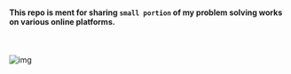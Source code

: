 #### This repo is ment for sharing ```small portion``` of my problem solving works on various online platforms.

</br> </br>
![img](https://user-images.githubusercontent.com/46635452/98329552-7a6cf200-201e-11eb-8e78-22e0708dba00.png)
